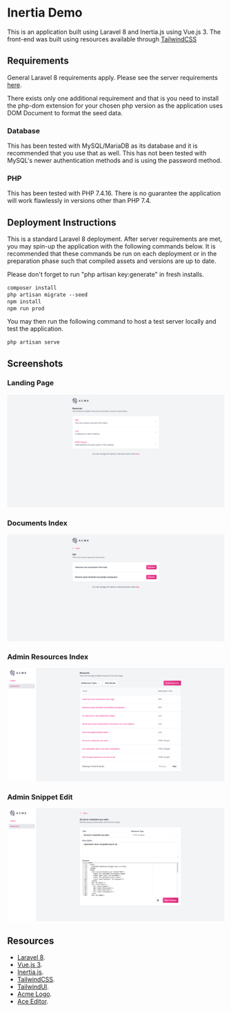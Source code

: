 # Inertia Demo

This is an application built using Laravel 8 and Inertia.js using Vue.js 3. The front-end was built using resources available through [TailwindCSS](https://tailwindcss.com/)

## Requirements
General Laravel 8 requirements apply. Please see the server requirements [here](https://laravel.com/docs/8.x/deployment#server-requirements).

There exists only one additional requirement and that is you need to install the php-dom extension for your chosen php version as the application uses DOM Document to format the seed data.

### Database
This has been tested with MySQL/MariaDB as its database and it is recommended that you use that as well. This has not been tested with MySQL's newer authentication methods and is using the password method.

### PHP
This has been tested with PHP 7.4.16. There is no guarantee the application will work flawlessly in versions other than PHP 7.4.

## Deployment Instructions
This is a standard Laravel 8 deployment. After server requirements are met, you may spin-up the application with the following commands below. It is recommended that these commands be run on each deployment or in the preparation phase such that compiled assets and versions are up to date.

Please don't forget to run "php artisan key:generate" in fresh installs.
```
composer install
php artisan migrate --seed
npm install
npm run prod
```

You may then run the following command to host a test server locally and test the application.
```
php artisan serve
```

## Screenshots
### Landing Page
![Home](/docs/screenshots/home.png)
### Documents Index
![Home](/docs/screenshots/documents-index.png)

### Admin Resources Index
![Home](/docs/screenshots/admin-resources-index.png)

### Admin Snippet Edit
![Home](/docs/screenshots/admin-snippet-edit.png)

## Resources
- [Laravel 8](https://laravel.com/docs/8.x).
- [Vue.js 3](https://v3.vuejs.org).
- [Inertia.js](https://inertiajs.com/).
- [TailwindCSS](https://tailwindcss.com/).
- [TailwindUI](https://tailwindui.com/).
- [Acme Logo](http://acmelogos.com/).
- [Ace Editor](https://ace.c9.io/).
